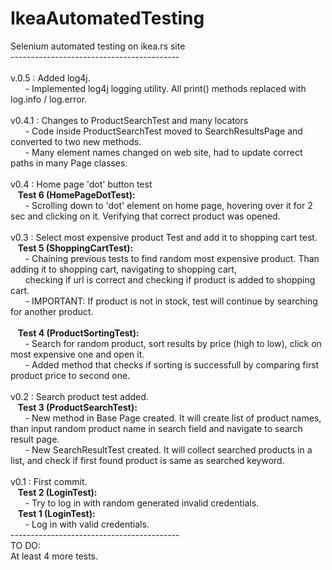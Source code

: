 # IkeaAutomatedTesting
 Selenium automated testing on ikea.rs site
 <br>------------------------------------------<br>
 <br>
v.0.5 : Added log4j.<br>
	&nbsp;&nbsp;&nbsp;&nbsp;&nbsp;&nbsp;- Implemented log4j logging utility. All print() methods replaced with log.info / log.error.<br>
<br>
v0.4.1 : Changes to ProductSearchTest and many locators<br>
      &nbsp;&nbsp;&nbsp;&nbsp;&nbsp;&nbsp;- Code inside ProductSearchTest moved to SearchResultsPage and converted to two new methods. <br>
      &nbsp;&nbsp;&nbsp;&nbsp;&nbsp;&nbsp;- Many element names changed on web site, had to update correct paths in many Page classes. <br>
<br>
v0.4 : Home page 'dot' button test<br>
      &nbsp;&nbsp;&nbsp;**Test 6 (HomePageDotTest):** <br>
      &nbsp;&nbsp;&nbsp;&nbsp;&nbsp;&nbsp;- Scrolling down to 'dot' element on home page, hovering over it for 2 sec and clicking on it. Verifying that correct product was opened.<br>
<br>
v0.3 : Select most expensive product Test and add it to shopping cart test.<br>
      &nbsp;&nbsp;&nbsp;**Test 5 (ShoppingCartTest):** <br>
              &nbsp;&nbsp;&nbsp;&nbsp;&nbsp;&nbsp;- Chaining previous tests to find random most expensive product. Than adding it to shopping cart, navigating to shopping cart, <br>
              &nbsp;&nbsp;&nbsp;&nbsp;&nbsp;&nbsp;checking if url is correct and checking if product is added to shopping cart. <br>
              &nbsp;&nbsp;&nbsp;&nbsp;&nbsp;&nbsp;- IMPORTANT: If product is not in stock, test will continue by searching for another product.<br>
<br>
      &nbsp;&nbsp;&nbsp;**Test 4 (ProductSortingTest):** <br>
              &nbsp;&nbsp;&nbsp;&nbsp;&nbsp;&nbsp;- Search for random product, sort results by price (high to low), click on most expensive one and open it. <br>
              &nbsp;&nbsp;&nbsp;&nbsp;&nbsp;&nbsp;- Added method that checks if sorting is successfull by comparing first product price to second one. <br>
<br>
v0.2 : Search product test added.<br>
      &nbsp;&nbsp;&nbsp;**Test 3 (ProductSearchTest):** <br>
              &nbsp;&nbsp;&nbsp;&nbsp;&nbsp;&nbsp;- New method in Base Page created. It will create list of product names, than input random product name in search field and navigate to search result page. <br>
              &nbsp;&nbsp;&nbsp;&nbsp;&nbsp;&nbsp;- New SearchResultTest created. It will collect searched products in a list, and check if first found product is same as searched keyword.<br>
<br>
v0.1 : First commit.<br>
      &nbsp;&nbsp;&nbsp;**Test 2 (LoginTest):**<br>
             &nbsp;&nbsp;&nbsp;&nbsp;&nbsp;&nbsp;- Try to log in with random generated invalid credentials.<br>
      &nbsp;&nbsp;&nbsp;**Test 1 (LoginTest):**<br>
             &nbsp;&nbsp;&nbsp;&nbsp;&nbsp;&nbsp;- Log in with valid credentials.<br>
 ------------------------------------------<br>
 TO DO:<br>
 At least 4 more tests.<br>
